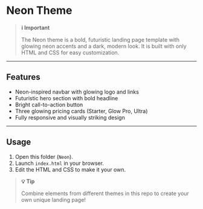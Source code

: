 # Neon Theme

> **ℹ️ Important**
>
> The Neon theme is a bold, futuristic landing page template with glowing neon accents and a dark, modern look. It is built with only HTML and CSS for easy customization.

---

## Features

- Neon-inspired navbar with glowing logo and links
- Futuristic hero section with bold headline
- Bright call-to-action button
- Three glowing pricing cards (Starter, Glow Pro, Ultra)
- Fully responsive and visually striking design

---

## Usage

1. Open this folder (`Neon`).
2. Launch `index.html` in your browser.
3. Edit the HTML and CSS to make it your own.

> **💡 Tip**
>
> Combine elements from different themes in this repo to create your own unique landing page!
